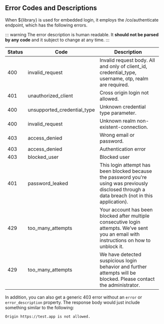 ## Error Codes and Descriptions 

When ${library} is used for embedded login, it employs the /co/authenticate endpoint, which has the following errors.

::: warning
The error description is human readable. It **should not be parsed by any code** and it subject to change at any time.
:::

| Status | Code | Description |
| --- | --- | --- |
| 400 | invalid_request | Invalid request body. All and only of client_id, credential_type, username, otp, realm are required. |
| 401 | unauthorized_client | Cross origin login not allowed. |
| 400 | unsupported_credential_type | Unknown credential type parameter. |
| 400 | invalid_request | Unknown realm non-existent-connection. |
| 403 | access_denied | Wrong email or password. |
| 403 | access_denied | Authentication error |
| 403 | blocked_user | Blocked user |
| 401 | password_leaked | This login attempt has been blocked because the password you're using was previously disclosed through a data breach (not in this application). |
| 429 | too_many_attempts | Your account has been blocked after multiple consecutive login attempts. We’ve sent you an email with instructions on how to unblock it. |
| 429 | too_many_attempts | We have detected suspicious login behavior and further attempts will be blocked. Please contact the administrator. |

In addition, you can also get a generic 403 error without an `error` or `error_description` property. The response body would just include something similar to the following:

```text
Origin https://test.app is not allowed.
```
